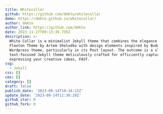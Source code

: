 ```yaml
---
title: Whitecollar
github: https://github.com/dmkto/whitecollar
demo: https://dmkto.github.io/whitecollar/
author: dmkto
author_link: https://github.com/dmkto
date: 2023-11-27T09:13:39.735Z
description: >-
  White Collar is a minimalist Jekyll theme that combines the elegance of the
  Flexton Theme by Artem Sheludko with design elements inspired by Buddyboss's
  Wordpress theme, particularly in its Post layout. The outcome is a sleek,
  text-focused Jekyll theme meticulously crafted for efficiently capturing and
  expressing your creative ideas, FAST.
ssg:
  - Jekyll
css: []
cms: []
category: []
draft: false
publish_date: '2023-09-14T10:34:15Z'
update_date: '2023-09-14T11:36:29Z'
github_star: 0
github_fork: 0
---
```

